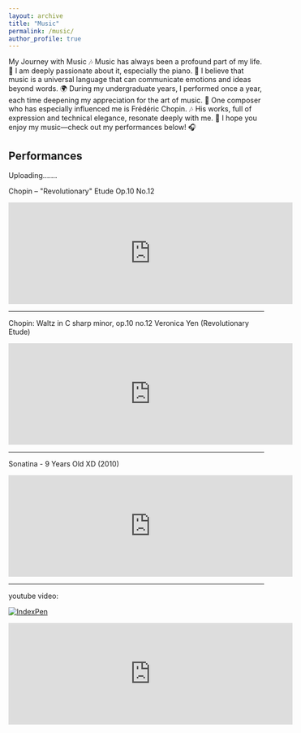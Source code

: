 ```yaml
---
layout: archive
title: "Music"
permalink: /music/
author_profile: true
---
```



My Journey with Music 🎶
Music has always been a profound part of my life. 🎼 I am deeply passionate about it, especially the piano. 
🎹 I believe that music is a universal language that can communicate emotions and ideas beyond words. 
🌍 During my undergraduate years, I performed once a year, each time deepening my appreciation for the art of music. 
🎤 One composer who has especially influenced me is Frédéric Chopin. 🎶 
His works, full of expression and technical elegance, resonate deeply with me. 🎵 
I hope you enjoy my music—check out my performances below! 🎧


## Performances
Uploading.......

[//]: # (Youtube video embed)

Chopin – "Revolutionary" Etude Op.10 No.12

<iframe width="560" height="200" src="https://youtu.be/XgsGGEtzoWQ" frameborder="0" allow="accelerometer; autoplay; clipboard-write; encrypted-media; gyroscope; picture-in-picture" allowfullscreen></iframe>


---

Chopin: Waltz in C sharp minor, op.10 no.12 Veronica Yen (Revolutionary Etude)

<iframe width="560" height="200" src="https://youtu.be/Mwau3yRSbIQ" frameborder="0" allow="accelerometer; autoplay; clipboard-write; encrypted-media; gyroscope; picture-in-picture" allowfullscreen></iframe>

---

Sonatina - 9 Years Old XD (2010)

<iframe width="560" height="200" src="https://www.youtube.com/watch?v=v_5i2BeGnDY" frameborder="0" allow="accelerometer; autoplay; clipboard-write; encrypted-media; gyroscope; picture-in-picture" allowfullscreen></iframe>


---

youtube video:

[![IndexPen](https://img.youtube.com/vi/k_DA7Dgi5KY/0.jpg)](https://www.youtube.com/watch?v=k_DA7Dgi5KY&t=8s)



<iframe width="560" height="200" src="https://www.youtube.com/watch?v=k_DA7Dgi5KY&t=8s" frameborder="0" allow="accelerometer; autoplay; clipboard-write; encrypted-media; gyroscope; picture-in-picture" allowfullscreen></iframe>







